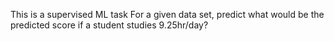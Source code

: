 This is a supervised ML task 
For a given data set, predict what would be the predicted score if a student studies 9.25hr/day?
